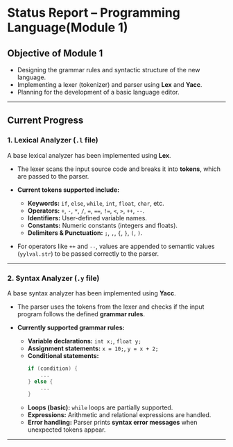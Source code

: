 # Status Report – Programming Language(Module 1)

## Objective of Module 1
- Designing the grammar rules and syntactic structure of the new language.  
- Implementing a lexer (tokenizer) and parser using **Lex** and **Yacc**.  
- Planning for the development of a basic language editor.  

---

## Current Progress

### 1. Lexical Analyzer (`.l` file)
A base lexical analyzer has been implemented using **Lex**.  

- The lexer scans the input source code and breaks it into **tokens**, which are passed to the parser.  
- **Current tokens supported include:**  
  - **Keywords:** `if`, `else`, `while`, `int`, `float`, `char`, etc.  
  - **Operators:** `+`, `-`, `*`, `/`, `=`, `==`, `!=`, `<`, `>`, `++`, `--`.  
  - **Identifiers:** User-defined variable names.  
  - **Constants:** Numeric constants (integers and floats).  
  - **Delimiters & Punctuation:** `;`, `,`, `{`, `}`, `(`, `)`.  

- For operators like `++` and `--`, values are appended to semantic values (`yylval.str`) to be passed correctly to the parser.  

---

### 2. Syntax Analyzer (`.y` file)
A base syntax analyzer has been implemented using **Yacc**.  

- The parser uses the tokens from the lexer and checks if the input program follows the defined **grammar rules**.  

- **Currently supported grammar rules:**  
  - **Variable declarations:** `int x;`, `float y;`  
  - **Assignment statements:** `x = 10;`, `y = x + 2;`  
  - **Conditional statements:**  
    ```c
    if (condition) {
        ...
    } else {
        ...
    }
    ```  
  - **Loops (basic):** `while` loops are partially supported.  
  - **Expressions:** Arithmetic and relational expressions are handled.  
  - **Error handling:** Parser prints **syntax error messages** when unexpected tokens appear.  

---


